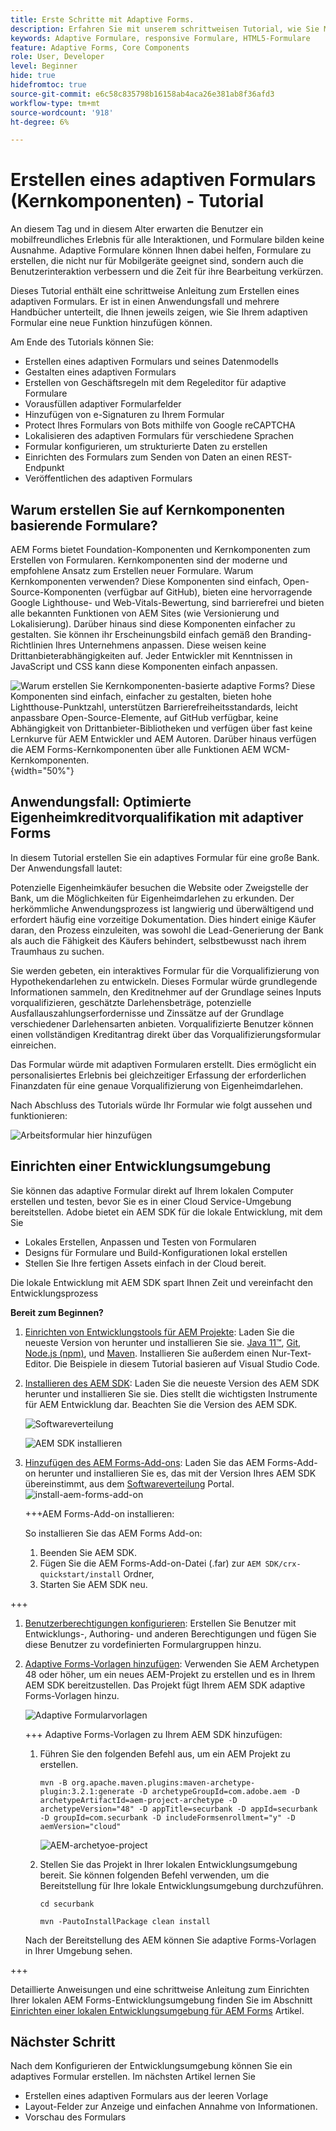 ```yaml
---
title: Erste Schritte mit Adaptive Forms.
description: Erfahren Sie mit unserem schrittweisen Tutorial, wie Sie Mobile-responsive adaptive Formulare erstellen. Diese Formulare passen sich geräteübergreifend nahtlos an und sorgen so für ein reibungsloses Erlebnis.
keywords: Adaptive Formulare, responsive Formulare, HTML5-Formulare
feature: Adaptive Forms, Core Components
role: User, Developer
level: Beginner
hide: true
hidefromtoc: true
source-git-commit: e6c58c835798b16158ab4aca26e381ab8f36afd3
workflow-type: tm+mt
source-wordcount: '918'
ht-degree: 6%

---
```



# Erstellen eines adaptiven Formulars (Kernkomponenten) - Tutorial

An diesem Tag und in diesem Alter erwarten die Benutzer ein mobilfreundliches Erlebnis für alle Interaktionen, und Formulare bilden keine Ausnahme. Adaptive Formulare können Ihnen dabei helfen, Formulare zu erstellen, die nicht nur für Mobilgeräte geeignet sind, sondern auch die Benutzerinteraktion verbessern und die Zeit für ihre Bearbeitung verkürzen.

Dieses Tutorial enthält eine schrittweise Anleitung zum Erstellen eines adaptiven Formulars. Er ist in einen Anwendungsfall und mehrere Handbücher unterteilt, die Ihnen jeweils zeigen, wie Sie Ihrem adaptiven Formular eine neue Funktion hinzufügen können.

Am Ende des Tutorials können Sie:

* Erstellen eines adaptiven Formulars und seines Datenmodells
* Gestalten eines adaptiven Formulars
* Erstellen von Geschäftsregeln mit dem Regeleditor für adaptive Formulare
* Vorausfüllen adaptiver Formularfelder
* Hinzufügen von e-Signaturen zu Ihrem Formular
* Protect Ihres Formulars von Bots mithilfe von Google reCAPTCHA
* Lokalisieren des adaptiven Formulars für verschiedene Sprachen
* Formular konfigurieren, um strukturierte Daten zu erstellen
* Einrichten des Formulars zum Senden von Daten an einen REST-Endpunkt
* Veröffentlichen des adaptiven Formulars


## Warum erstellen Sie auf Kernkomponenten basierende Formulare?

AEM Forms bietet Foundation-Komponenten und Kernkomponenten zum Erstellen von Formularen. Kernkomponenten sind der moderne und empfohlene Ansatz zum Erstellen neuer Formulare. Warum Kernkomponenten verwenden? Diese Komponenten sind einfach, Open-Source-Komponenten (verfügbar auf GitHub), bieten eine hervorragende Google Lighthouse- und Web-Vitals-Bewertung, sind barrierefrei und bieten alle bekannten Funktionen von AEM Sites (wie Versionierung und Lokalisierung). Darüber hinaus sind diese Komponenten einfacher zu gestalten. Sie können ihr Erscheinungsbild einfach gemäß den Branding-Richtlinien Ihres Unternehmens anpassen. Diese weisen keine Drittanbieterabhängigkeiten auf. Jeder Entwickler mit Kenntnissen in JavaScript und CSS kann diese Komponenten einfach anpassen.

![Warum erstellen Sie Kernkomponenten-basierte adaptive Forms? Diese Komponenten sind einfach, einfacher zu gestalten, bieten hohe Lightthouse-Punktzahl, unterstützen Barrierefreiheitsstandards, leicht anpassbare Open-Source-Elemente, auf GitHub verfügbar, keine Abhängigkeit von Drittanbieter-Bibliotheken und verfügen über fast keine Lernkurve für AEM Entwickler und AEM Autoren. Darüber hinaus verfügen die AEM Forms-Kernkomponenten über alle Funktionen AEM WCM-Kernkomponenten.](/help/forms/assets/cc-core-components-benefits.png){width="50%"}

## Anwendungsfall: Optimierte Eigenheimkreditvorqualifikation mit adaptiver Forms

In diesem Tutorial erstellen Sie ein adaptives Formular für eine große Bank. Der Anwendungsfall lautet:

Potenzielle Eigenheimkäufer besuchen die Website oder Zweigstelle der Bank, um die Möglichkeiten für Eigenheimdarlehen zu erkunden. Der herkömmliche Anwendungsprozess ist langwierig und überwältigend und erfordert häufig eine vorzeitige Dokumentation. Dies hindert einige Käufer daran, den Prozess einzuleiten, was sowohl die Lead-Generierung der Bank als auch die Fähigkeit des Käufers behindert, selbstbewusst nach ihrem Traumhaus zu suchen.

Sie werden gebeten, ein interaktives Formular für die Vorqualifizierung von Hypothekendarlehen zu entwickeln. Dieses Formular würde grundlegende Informationen sammeln, den Kreditnehmer auf der Grundlage seines Inputs vorqualifizieren, geschätzte Darlehensbeträge, potenzielle Ausfallauszahlungserfordernisse und Zinssätze auf der Grundlage verschiedener Darlehensarten anbieten. Vorqualifizierte Benutzer können einen vollständigen Kreditantrag direkt über das Vorqualifizierungsformular einreichen.

Das Formular würde mit adaptiven Formularen erstellt. Dies ermöglicht ein personalisiertes Erlebnis bei gleichzeitiger Erfassung der erforderlichen Finanzdaten für eine genaue Vorqualifizierung von Eigenheimdarlehen.

Nach Abschluss des Tutorials würde Ihr Formular wie folgt aussehen und funktionieren:

![Arbeitsformular hier hinzufügen](/help/forms/assets/cc-tutorial-final-form.png)

## Einrichten einer Entwicklungsumgebung

Sie können das adaptive Formular direkt auf Ihrem lokalen Computer erstellen und testen, bevor Sie es in einer Cloud Service-Umgebung bereitstellen. Adobe bietet ein AEM SDK für die lokale Entwicklung, mit dem Sie

* Lokales Erstellen, Anpassen und Testen von Formularen
* Designs für Formulare und Build-Konfigurationen lokal erstellen
* Stellen Sie Ihre fertigen Assets einfach in der Cloud bereit.

Die lokale Entwicklung mit AEM SDK spart Ihnen Zeit und vereinfacht den Entwicklungsprozess


**Bereit zum Beginnen?**

1. [Einrichten von Entwicklungstools für AEM Projekte](/help/forms/setup-local-development-environment.md#set-up-development-tools-for-aem-projects): Laden Sie die neueste Version von herunter und installieren Sie sie. [Java 11™](https://experienceleague.adobe.com/docs/experience-manager-learn/cloud-service/local-development-environment-set-up/development-tools.html?lang=de#local-development-environment-set-up), [Git](https://experienceleague.adobe.com/docs/experience-manager-learn/cloud-service/local-development-environment-set-up/development-tools.html?lang=de#install-git), [Node.js (npm)](https://experienceleague.adobe.com/docs/experience-manager-learn/cloud-service/local-development-environment-set-up/development-tools.html?lang=de#node-js), und [Maven](https://experienceleague.adobe.com/docs/experience-manager-learn/cloud-service/local-development-environment-set-up/development-tools.html?lang=de#install-maven). Installieren Sie außerdem einen Nur-Text-Editor. Die Beispiele in diesem Tutorial basieren auf Visual Studio Code.

1. [Installieren des AEM SDK](/help/forms/setup-local-development-environment.md#set-up-local-experience-manager-environment-for-development): Laden Sie die neueste Version des AEM SDK herunter und installieren Sie sie. Dies stellt die wichtigsten Instrumente für AEM Entwicklung dar. Beachten Sie die Version des AEM SDK.

   ![Softwareverteilung](/help/forms/assets/software-distribution.png)

   ![AEM SDK installieren](/help/forms/assets/start-aem-sdk.png)

1. [Hinzufügen des AEM Forms-Add-ons](/help/forms/setup-local-development-environment.md#add-forms-archive-to-local-author-and-publish-instances-and-configure-forms-specific-users): Laden Sie das AEM Forms-Add-on herunter und installieren Sie es, das mit der Version Ihres AEM SDK übereinstimmt, aus dem [Softwareverteilung](https://experience.adobe.com/#/downloads) Portal.
   ![install-aem-forms-add-on](/help/forms/assets/install-aem-forms-add-on.png)

   +++AEM Forms-Add-on installieren:

   So installieren Sie das AEM Forms Add-on:

   1. Beenden Sie AEM SDK.
   1. Fügen Sie die AEM Forms-Add-on-Datei (.far) zur `AEM SDK/crx-quickstart/install` Ordner,
   1. Starten Sie AEM SDK neu.

+++

1. [Benutzerberechtigungen konfigurieren](/help/forms/setup-local-development-environment.md#configure-users-and-permissions): Erstellen Sie Benutzer mit Entwicklungs-, Authoring- und anderen Berechtigungen und fügen Sie diese Benutzer zu vordefinierten Formulargruppen hinzu.


1. [Adaptive Forms-Vorlagen hinzufügen](/help/forms/setup-local-development-environment.md#set-up-a-development-project-for-forms-based-on-experience-manager-archetype): Verwenden Sie AEM Archetypen 48 oder höher, um ein neues AEM-Projekt zu erstellen und es in Ihrem AEM SDK bereitzustellen. Das Projekt fügt Ihrem AEM SDK adaptive Forms-Vorlagen hinzu.

   ![Adaptive Formularvorlagen](/help/forms/assets/adaptive-forms-templates.png)

   +++ Adaptive Forms-Vorlagen zu Ihrem AEM SDK hinzufügen:

   1. Führen Sie den folgenden Befehl aus, um ein AEM Projekt zu erstellen.

      ```
      mvn -B org.apache.maven.plugins:maven-archetype-plugin:3.2.1:generate -D archetypeGroupId=com.adobe.aem -D archetypeArtifactId=aem-project-archetype -D archetypeVersion="48" -D appTitle=securbank -D appId=securbank -D groupId=com.securbank -D includeFormsenrollment="y" -D aemVersion="cloud"
      ```

      ![AEM-archetyoe-project](/help/forms/assets/aem-archetype-project.png)

   1. Stellen Sie das Projekt in Ihrer lokalen Entwicklungsumgebung bereit. Sie können folgenden Befehl verwenden, um die Bereitstellung für Ihre lokale Entwicklungsumgebung durchzuführen.

      ```
      cd securbank
      
      mvn -PautoInstallPackage clean install
      ```

   Nach der Bereitstellung des AEM können Sie adaptive Forms-Vorlagen in Ihrer Umgebung sehen.

+++


Detaillierte Anweisungen und eine schrittweise Anleitung zum Einrichten Ihrer lokalen AEM Forms-Entwicklungsumgebung finden Sie im Abschnitt [Einrichten einer lokalen Entwicklungsumgebung für AEM Forms](/help/forms/setup-local-development-environment.md) Artikel.



## Nächster Schritt

Nach dem Konfigurieren der Entwicklungsumgebung können Sie ein adaptives Formular erstellen. Im nächsten Artikel lernen Sie

* Erstellen eines adaptiven Formulars aus der leeren Vorlage
* Layout-Felder zur Anzeige und einfachen Annahme von Informationen.
* Vorschau des Formulars

<!-- 

### Step 2: Create Form Data Model

A form data model lets you connect an adaptive form to disparate data sources. For example, AEM user profile, RESTful web services, SOAP-based web services, OData services, and relational databases. You can use the form data model with an adaptive form to retrieve, update, delete, and add data to connected data sources.

Goals of article:

* Create the form data model using Rest endpoint.
* Add data model objects so you can form the data model.
* Configure read and write services for the form data model.
* Test form data model and configured services with test data.

### Step 4: Apply rules to adaptive form fields

AEM Forms provide an editor to write rules on adaptive form objects. These rules define actions to trigger on form objects based on preset conditions, user inputs, and user actions on the form. It helps ensure accuracy and speeds up the form-filling experience.

Goals:

* Create and apply rules to adaptive form fields.
* Use rules to trigger form data model services to update the data to database.

### Step 5: Style your adaptive form

Adaptive forms provide OOTB themes and allows you to customize an existing theme to make a brand specific theme. 


A theme contains styling details for components and panels, and you can reuse a theme in different forms. Styles include properties such as background colors, state colors, transparency, alignment, and size. When you apply the theme to your form, the specified style reflects on corresponding components of your form.

Goals:

* Apply an out of the box theme to an adaptive form.
* Create your brand specific theme.


### Step 6: Publish your adaptive form

You can publish adaptive forms as a stand-alone form (single page application), include in AEM Sites page, or include in a non-AEM Sites page.

Goals:

* Publish the adaptive form as an AEM Page.
* Embed the adaptive form in an AEM Sites Page.
* Embed the adaptive form in an external webpage (a non-AEM webpage hosted outside AEM).

-->